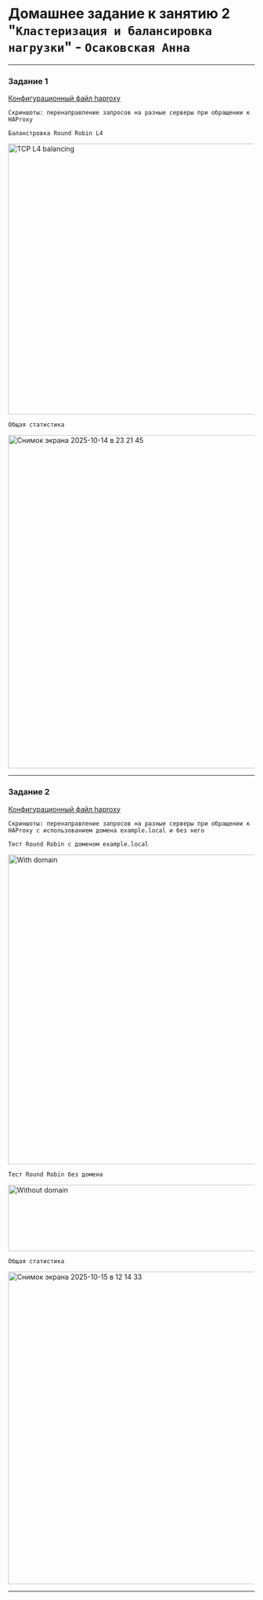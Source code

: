 # Домашнее задание к занятию 2 "`Кластеризация и балансировка нагрузки`" - `Осаковская Анна`

---

### Задание 1

[Конфигурационный файл haproxy](task1/haproxy.cfg)

`Скриншоты: перенаправление запросов на разные серверы при обращении к HAProxy`

`Баланстровка Round Robin L4`

<img width="738" height="552" alt="TCP L4 balancing" src="https://github.com/user-attachments/assets/69e36e36-86f1-415a-8727-d89f15c47da1" />


`Общая статистика`

<img width="1595" height="679" alt="Снимок экрана 2025-10-14 в 23 21 45" src="https://github.com/user-attachments/assets/c789684e-4f47-4a74-b877-3ad9dc4c4054" />

---

### Задание 2

[Конфигурационный файл haproxy](task2/haproxy.cfg)

`Скриншоты: перенаправление запросов на разные серверы при обращении к HAProxy c использованием домена example.local и без него`

`Тест Round Robin с доменом example.local`

<img width="751" height="631" alt="With domain" src="https://github.com/user-attachments/assets/205b20d7-5742-491a-8601-89b0374d49b0" />


`Тест Round Robin без домена`

<img width="889" height="135" alt="Without domain" src="https://github.com/user-attachments/assets/34dee825-b4b3-45b3-a437-b4b6142c025a" />


`Общая статистика`

<img width="1307" height="637" alt="Снимок экрана 2025-10-15 в 12 14 33" src="https://github.com/user-attachments/assets/537dadeb-a11c-40da-a5ef-7519c5fdceb1" />

---

